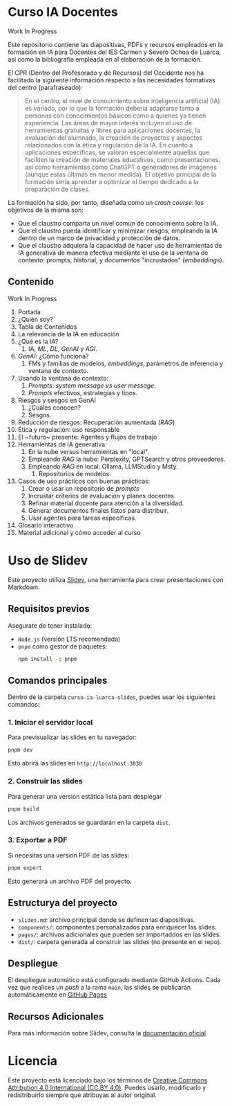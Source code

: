 # Curso IA Docentes
Work In Progress

Este repositorio contiene las diapositivas, PDFs y recursos empleados en la formación en IA para Docentes del IES Carmen y Severo Ochoa de Luarca, así como la bibliografía empleada en al elaboración de la formación.

El CPR (Dentro del Profesorado y de Recursos) del Occidente nos ha facilitado la siguiente información respecto a las necesidades formativas del centro (parafraseado):

> En el centro, el nivel de conocimiento sobre inteligencia artificial (IA) es variado, por lo que la formación debería adaptarse tanto a personas con conocimientos básicos como a quienes ya tienen experiencia. Las áreas de mayor interés incluyen el uso de herramientas gratuitas y libres para aplicaciones docentes, la evaluación del alumnado, la creación de proyectos y aspectos relacionados con la ética y regulación de la IA.
En cuanto a aplicaciones específicas, se valoran especialmente aquellas que faciliten la creación de materiales educativos, como presentaciones, así como herramientas como ChatGPT o generadores de imágenes (aunque estas últimas en menor medida). El objetivo principal de la formación sería aprender a optimizar el tiempo dedicado a la preparación de clases.

La formación ha sido, por tanto, diseñada como un *crash course*: los objetivos de la misma son:
- Que el claustro comparta un nivel común de conocimiento sobre la IA.
- Que el claustro pueda identificar y minimizar riesgos, empleando la IA dentro de un marco de privacidad y protección de datos.
- Que el claustro adquiera la capacidad de hacer uso de herramientas de IA generativa de manera efectiva mediante el uso de la ventana de contexto: prompts, historial, y documentos "incrustados" (*embeddings*).

## Contenido

Work In Progress

1. Portada
2. ¿Quién soy?
3. Tabla de Contenidos
4. La relevancia de la IA en educación
5. ¿Qué es la IA?
   1. IA, *ML*, *DL*, *GenAI* y *AGI*.
6. *GenAI*: ¿Cómo funciona?
   1. FMs y familias de modelos, *embeddings*, parámetros de inferencia y ventana de contexto.
7. Usando la ventana de contexto:
   1. *Prompts*: *system message vs user message*.
   2. *Prompts* efectivos, estrategias y tipos.
8. Riesgos y sesgos en GenAI
   1. ¿Cuáles conocen?
   2. Sesgos.
9. Reducción de riesgos: Recuperación aumentada (*RAG*)
10. Ética y regulación: uso responsable
11. El ~futuro~ presente: Agentes y flujos de trabajo
12. Herramientas de IA generativa:
    1.  En la nube versus herramientas en "local".
    2.  Empleando *RAG* la nube: Perplexity, GPTSearch y otros proveedores.
    3.  Empleando *RAG* en local: Ollama, LLMStudio y Msty.
        1.  Repositorios de modelos.
13. Casos de uso prácticos con buenas prácticas:
    1.  Crear o usar un repositorio de *prompts*
    2.  Incrustar criterios de evaluación y planes docentes.
    3.  Refinar material docente para atención a la diversidad.
    4.  Generar documentos finales listos para distribuir.
    5.  Usar agentes para tareas específicas.
14. Glosario interactivo
15. Material adicional y cómo acceder al curso

# Uso de Slidev
Este proyecto utiliza [Slidev](https://sli.dev/), una herramienta para crear presentaciones con Markdown.

## Requisitos previos
Asegurate de tener instalado:
- `Node.js` (versión LTS recomendada)
- `pnpm` como gestor de paquetes:
  ```bash
  npm install -g pnpm
  ```

## Comandos principales
Dentro de la carpeta `curso-ia-luarca-slides`, puedes usar los siguientes comandos:

### 1. Iniciar el servidor local
Para previsualizar las slides en tu navegador:
```bash
pnpm dev
```

Esto abrirá las slides en `http://localhost:3030`

### 2. Construir las slides
Para generar una versión estática lista para desplegar
```bash
pnpm build
```

Los archivos generados se guardarán en la carpeta `dist`.

### 3. Exportar a PDF
Si necesitas una versión PDF de las slides:
```bash
pnpm export
```

Esto generará un archivo PDF del proyecto.

## Estructurya del proyecto
- `slides.md`: archivo principal donde se definen las diapositivas.
- `components/`: componentes personalizados para enriquecer las slides.
- `pages/`: archivos adicionales que pueden ser importaddos en las slides.
- `dist/`: carpeta generada al construir las slides (no presente en el repo).

## Despliegue
El despliegue automático está configurado mediante GitHub Actions. Cada vez que realices un *push* a la rama `main`, las slides se publicarán automáticamente en [GitHub Pages](https://jllorian.github.io/curso-ia-docentes/)

## Recursos Adicionales
Para más información sobre Slidev, consulta la [documentación oficial](https://sli.dev/guide/)

# Licencia
Este proyecto está licenciado bajo los términos de [Creative Commons Attribution 4.0 International (CC BY 4.0)](https://creativecommons.org/licenses/by/4.0/). Puedes usarlo, modificarlo y redistribuirlo siempre que atribuyas al autor original.